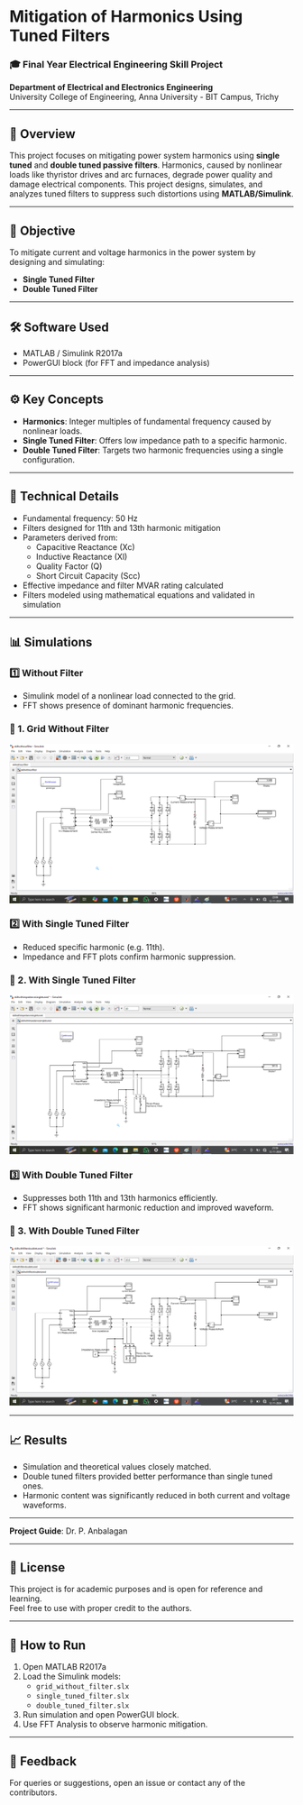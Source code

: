 # Mitigation of Harmonics Using Tuned Filters

### 🎓 Final Year Electrical Engineering Skill Project  
**Department of Electrical and Electronics Engineering**  
University College of Engineering, Anna University - BIT Campus, Trichy

---

## 📘 Overview

This project focuses on mitigating power system harmonics using **single tuned** and **double tuned passive filters**. Harmonics, caused by nonlinear loads like thyristor drives and arc furnaces, degrade power quality and damage electrical components. This project designs, simulates, and analyzes tuned filters to suppress such distortions using **MATLAB/Simulink**.

---

## 🎯 Objective

To mitigate current and voltage harmonics in the power system by designing and simulating:

- **Single Tuned Filter**
- **Double Tuned Filter**

---

## 🛠️ Software Used

- MATLAB / Simulink R2017a  
- PowerGUI block (for FFT and impedance analysis)

---

## ⚙️ Key Concepts

- **Harmonics**: Integer multiples of fundamental frequency caused by nonlinear loads.
- **Single Tuned Filter**: Offers low impedance path to a specific harmonic.
- **Double Tuned Filter**: Targets two harmonic frequencies using a single configuration.

---

## 📐 Technical Details

- Fundamental frequency: 50 Hz  
- Filters designed for 11th and 13th harmonic mitigation  
- Parameters derived from:  
  - Capacitive Reactance (Xc)  
  - Inductive Reactance (Xl)  
  - Quality Factor (Q)  
  - Short Circuit Capacity (Scc)  
- Effective impedance and filter MVAR rating calculated  
- Filters modeled using mathematical equations and validated in simulation

---

## 📊 Simulations

### 1️⃣ Without Filter
- Simulink model of a nonlinear load connected to the grid.
- FFT shows presence of dominant harmonic frequencies.
### 🔌 1. Grid Without Filter
![Grid Without Filter](images/grid_without_filter.png)

### 2️⃣ With Single Tuned Filter
- Reduced specific harmonic (e.g. 11th).
- Impedance and FFT plots confirm harmonic suppression.
### 🔁 2. With Single Tuned Filter
![Single Tuned Filter](images/single_tuned_filter.png)

### 3️⃣ With Double Tuned Filter
- Suppresses both 11th and 13th harmonics efficiently.
- FFT shows significant harmonic reduction and improved waveform.
### 🎯 3. With Double Tuned Filter
![Double Tuned Filter](images/double_tuned_filter.png)

---

## 📈 Results

- Simulation and theoretical values closely matched.
- Double tuned filters provided better performance than single tuned ones.
- Harmonic content was significantly reduced in both current and voltage waveforms.

---

**Project Guide**: Dr. P. Anbalagan

---

## 📄 License

This project is for academic purposes and is open for reference and learning.  
Feel free to use with proper credit to the authors.

---



## 🧪 How to Run

1. Open MATLAB R2017a
2. Load the Simulink models:
   - `grid_without_filter.slx`
   - `single_tuned_filter.slx`
   - `double_tuned_filter.slx`
3. Run simulation and open PowerGUI block.
4. Use FFT Analysis to observe harmonic mitigation.

---

## 💬 Feedback

For queries or suggestions, open an issue or contact any of the contributors.

